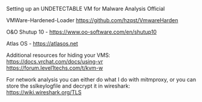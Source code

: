 Setting up an UNDETECTABLE VM for Malware Analysis Official  

VMWare-Hardened-Loader https://github.com/hzqst/VmwareHarden

O&O Shutup 10 - https://www.oo-software.com/en/shutup10

Atlas OS  - https://atlasos.net

Additional resources for hiding your VMS: 
https://docs.vrchat.com/docs/using-vr
https://forum.level1techs.com/t/kvm-w

For network analysis you can either do what I do with mitmproxy, or you can store the sslkeylogfile and decrypt it in wireshark: https://wiki.wireshark.org/TLS
